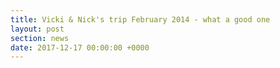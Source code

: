 ```yaml
---
title: Vicki & Nick's trip February 2014 - what a good one
layout: post
section: news
date: 2017-12-17 00:00:00 +0000
---
```

